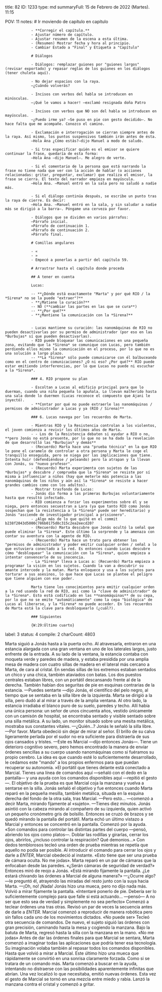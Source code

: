 title:          82
ID:             1233
type:           md
summaryFull:    15 de Febrero de 2022 (Martes). 11:15
                
                
POV:            11
notes:          # Ir moviendo de capítulo en capítulo
                
                - **Corregir el capítulo.**
                - Ajustar número de capítulo.
                - Ajustar resumen de la escena a esta última.
                - (Resumen) Mostrar fecha y hora al principio.
                - Cambiar Estado a "Final" y Etiqueta a "Capítulo"
                
                # Diálogos
                
                - Diálogos: remplazar guiones por "guiones largos" (revisar exportado) y repasar reglas de los guiones en los diálogos (tener chuleta aquí).
                
                - No dejar espacios con la raya.
                —¿Cuándo volverás?
                
                - Incisos con verbos del habla se introducen en minúsculas.
                —¡Qué le vamos a hacer! —exclamó resignada doña Patro
                
                - Incisos con verbos que NO son del habla se introducen en mayúsculas.
                —¿Puedo irme ya? —Se puso en pie con gesto decidido—. No hace falta que me acompañe. Conozco el camino.
                
                - Exclamación e interrogación se cierran siempre antes de la raya. Así mismo, los puntos suspensivos también irán antes de ésta.
                —Hola Ana ¿Cómo estás?—dijo Manuel a modo de saludo.
                
                - Si tras especificar quién es el emisor se quiere continuar la frase, quedaría de esta forma:
                —Hola Ana —dijo Manuel—. Me alegro de verte.
                
                - Si el comentario de la persona que está narrando la frase no tiene nada que ver con la acción de hablar (o acciones relacionadas: gritar, preguntar, exclamar) que realiza el emisor, la frase se cierra. El texto del narrador empieza en mayúscula.
                —Hola Ana. —Manuel entró en la sala pero no saludó a nadie más.
                
                - Si el diálogo continúa después, se escribe un punto tras la raya de cierre. Es decir:
                —Hola Ana. —Manuel entró en la sala, y sin saludar a nadie más se dirigió a la barra—. Póngame una cerveza por favor.
                
                - Diálogos que se dividen en varios párrafos:
                —Párrafo inicial.
                »Párrafo de continuación 1.
                »Párrafo de continuación 2.
                »Párrafo final.
                
                # Comillas angulares
                
                - «
                - »
                - Empecé a ponerlas a partir del capítulo 59.
                
                # Arrastrar hasta el capítulo donde proceda
                
                ## A tener en cuenta
                
                Lucas:
                
                -- **¿Dónde está exactamente "Marta" y por qué RIO / la *Sirena* no se la puede "extraer"?**
                - **¿Matiene la curación?**
                -- NO (**cambiar las partes en las que se cura**)
                -- **¿Por qué?**
                - **¿Mantiene la comunicación con la *Sirena?**
                
                
                - Lucas mantiene su curación: las nanomáquinas de RIO no pueden desactivarlas por su permiso de administrador (por eso en las *Burbujas* sí que pueden desactivarlas).
                - RIO puede bloquear las comunicaciones en una pequeña zona, evitando que la *Sirena* se comunique con Lucas, pero también perdiendo ellos mismo la comunicación en el proceso, por lo que no es una solución a largo plazo.
                -- **La *Sirena* sólo puede comunicarse con él balbuceando como en el centro de comunicaciones? ¿O ni eso? ¿Por qué?** RIO puede estar emitiendo interferencias, por lo que Lucas no puede ni escuchar a la *Sirena*.
                
                ### 4. RIO propone su plan
                
                - Escoltan a Lucas al edificio principal para que lo duerman, cuando una niña pequeña lo apuñala. Lo llevan malherido hasta una sala donde lo duermen (Lucas reconoce el compuesto que Ajani le inyectó).
                - **Contar por qué no puede extraerle las nanomáquinas / permisos de administrador a Lucas y ya (RIO / Sirena)**
                
                ### 6. Lucas navega por los recuerdos de Marta.
                
                - Mientras RIO y la Resistencia controlan a los violentos, el joven comienza a revivir los últimos años de Marta.
                - - Los de la Resistencia debaten si ayudar a RIO o no, **pero Jonás no está presente, por lo que no se ha dado la revelación de que desarrolló las *Burbujas* y demás**
                - (Recuerdo) Marta hace una "prueba técnica" en la que RIO le pone el caramelo de controlar a otra persona y Marta le coge el tranquillo enseguida, pero se niega por las implicaciones que tiene. Intenta huir (defendiéndose / peleando) pero la atrapan y la llevan con Jonás, su "nuevo profesor".
                - (Recuerdo) Marta experimenta con sujetos de las *Burbujas* y descubre / comprueba que la *Sirena* se resiste por sí misma a influenciar a niños (hay que meterle más potencia a las nanomáquinas de los niños y aún así la *Sirena* se resiste a hacer grandes cambios como con los adultos).
                - Mostrar trasfondo de Lucas:
                - Jonás dio forma a las primeras Burbujas voluntariamente hasta que resultó infectado.
                - RIO comienza a forzar los experimentos sobre él y se niega, pero entonces secuestran a Lara (ya que tanto RIO como Jonás sospechan que la resistencia a la *Sirena* puede ser hereditario) y Jonás "asciende de investigador principal a prisionero".
                - ¿Algo más de lo que quité en el commit  b238f2043d5000c786b0175d8c315c2ea2eecd20?
                - (Recuerdo) Marta descubre que Jonás ocultó la señal que puede eliminar la *Sirena*. Este último la sorprende y la amenaza con contar su aventura con la agente de RIO.
                - (Recuerdo) Marta hace un trato para obtener los "permisos de administrador y poder emitir cualquier orden / señal a lo que estuviera conectado a la red. Es entonces cuando Lucas descubre cómo "desbloquear" la comunicación con la *Sirena*, quien empieza a intentar convencerle de su inocencia.
                - La *Sirena* lleva a Lucas a: (Recuerdo) Marta empieza a programar la visión en los sujetos. Cuando la van a descubrir su amante intercede y la matan. Marta enloquece y usa a los sujetos para torturar a sus asesinos, lo que hace que Lucas se plantee el peligro que tiene alguien con ese poder.
                
                Marta tiene los conocimientos para emitir cualquier orden a la red usando la red de RIO, así como la "clave de administrador" de la *Sirena*. Esto está codificado en las **nanomáquinas** de su cepa, por lo que no se emite "automáticamente" como la cepa "biológica" de Lucas al liberarse, y la *Sirena* no puede acceder. En los recuerdos de Marta está la clave para desbloquearlo (¿cuál?).
                
                ### Siguientes
                
                {W:29:Último cuarto}
label:          3
status:         4
compile:        2
charCount:      4803


Marta siguió a Jonás hasta a la puerta ocho. Al atravesarla, entraron en una estancia alargada con una gran ventana en uno de los laterales largos, justo enfrente de la entrada.
A su lado de la ventana, la estancia contaba con moqueta verde y paredes de madera, y estaba presidida por una amplia mesa de madera con cuatro sillas de madera en el lateral más cercano a Marta, de cara al cristal. En sendas sillas de los extremos estaban sentados un chico y una chica, también ataviados con batas. Los dos puestos centrales estaban libres, con un portátil descansando frente al de la derecha.
También habían dos seguritas de pie en esquinas contrarias de la estancia.
—Puedes sentarte —dijo Jonás, el científico del pelo negro, al tiempo que se sentaba en la silla libre de la izquierda.
Marta se dirigió a la silla, pero dudó al al mirar a través de la amplia ventana.
Al otro lado, la estancia irradiaba el blanco puro de su suelo, paredes y techo. Allí había una única persona: un señor de unos cincuenta años, vestido únicamente con un camisón de hospital, se encontraba sentado y visible sentado sobre una silla metálica. A su lado, un monitor situado sobre una mesita metálica, mostraba sus constantes vitales.
—¿Quién...?
Jonás le señaló la silla libre.
—Por favor.
Marta obedeció sin dejar de mirar al señor. El brillo de su calva ligeramente perlada por el sudor no era suficiente para distraerla de sus ojos cansados y tristes.
—Este es Marcial —dijo entonces Jonás—. Tiene un deterioro cognitivo severo, pero hemos encontrado la manera de enviar órdenes sencillas a su cuerpo usando nanomáquinas como si fuéramos su propio cerebro. La idea es que cuando esté lo suficientemente desarrollado, le cedamos este "mando" a los propios enfermos para que puedan recuperar su autonomía.
»El portátil que tienes delante está conectado a Marcial. Tienes una línea de comandos aquí —señaló con el dedo en la pantalla— y una ayuda con los comandos disponibles aquí —repitió el gesto—. El objetivo de la prueba es que Marcial coja la manzana y vuelva a sentarse en la silla.
Jonás señaló el objetivo y fue entonces cuando Marta reparó en la pequeña mesilla, también metálica, situada en la esquina derecha del fondo de la otra sala, tras Marcial.
—Pero esto... —comenzó a decir Marta, mirando fijamente al «sujeto».
—Tienes diez minutos.
Jonás asintió con la cabeza mirando al compañero de su izquierda, quien activó un pequeño cronómetro gris de bolsillo. Entonces se cruzó de brazos y se quedó mirando la pantalla del portátil.
Marta echó un último vistazo a Marcial y entonces se concentró en la pantalla. Comenzó por la ayuda.
«Son comandos para controlar las distintas partes del cuerpo —pensó, abriendo los ojos como platos—. Doblar las rodillas y girarlas, cerrar los ojos, abrirlos, ¿incluso controlar la respiración? Qué demonios...»
Con dedos temblorosos tecleó una orden de prueba mientras se repetía que aquello no podía ser posible.
Al introducir el comando para cerrar los ojos y darle a *ENTER*, Marcial obedeció al instante.
«Esto tiene que ser una prueba de cámara oculta. No me jodas».
Marta reparó en un par de cámaras que la enfocaban desde las paredes.
«¿Serán cámaras de seguridad de verdad?»
Entonces miró de reojo a Jonás.
«Está mirando fijamente la pantalla. ¿Le estará chivando las órdenes a Marcial de alguna manera?»
—¿Ocurre algo? —le preguntó él, atrayendo las miradas del resto junto con la suya hacia Marta.
—¡Oh, no! ¡Nada!
Jonás hizo una mueca, pero no dijo nada más. Volvió a mirar fijamente la pantalla.
«Intentaré ponerlo de pie. Debería ser lo suficientemente complejo para que falle si está actuando... —pensó— A no ser que esto sea de verdad y simplemente no sea perfecto»
Comenzó a teclear órdenes una tras otras. Revisó un par de veces la secuencia antes de darle a *ENTER*.
Marcial comenzó a reproducir de manera robótica pero sin fallos cada uno de los movimientos dictados.
«No puede ser»
Tecleó otra secuencia de comandos. De nuevo, el sujeto siguió las órdenes con gran precisión, caminando hasta la mesa y cogiendo la manzana.
Bajo la batuta de Marta, regresó hasta la silla con la manzana en la mano.
«No me jodas»
Antes de dar las órdenes finales para que Marcial se sentara, Marta comenzó a imaginar todas las aplicaciones que podría tener esa tecnología. Su imaginación volaba también al repasar todos los comandos disponibles.
Hasta que volvió a mirar a Marcial.
Este último hizo una mueca que rápidamente se convirtió en una sonrisa claramente forzada.
Como si se tratara de un comando más.
Marta comenzó a buscar en la ayuda, intentando no distraerse con las posibilidades aparentemente infinitas que abrían.
Una vez localizó lo que necesitaba, emitió nuevas órdenes.
Esta vez el gesto de Marcial se tornó en una mezcla entre miedo y rabia.
Lanzó la manzana contra el cristal y comenzó a gritar.